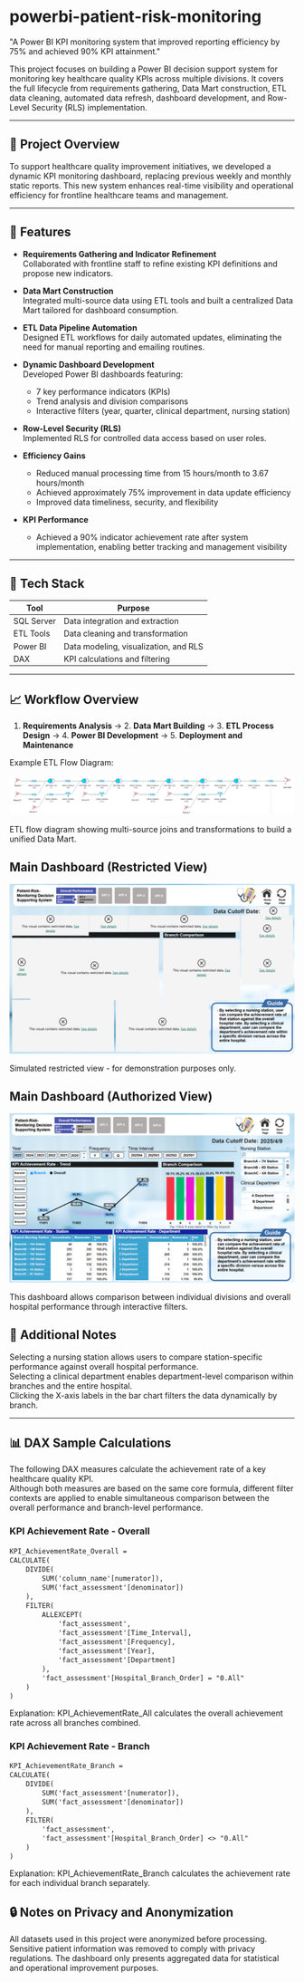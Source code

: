 # powerbi-patient-risk-monitoring

"A Power BI KPI monitoring system that improved reporting efficiency by 75% and achieved 90% KPI attainment."

This project focuses on building a Power BI decision support system for monitoring key healthcare quality KPIs across multiple divisions.
It covers the full lifecycle from requirements gathering, Data Mart construction, ETL data cleaning, automated data refresh, dashboard development, and Row-Level Security (RLS) implementation.

---

## 📌 Project Overview

To support healthcare quality improvement initiatives, we developed a dynamic KPI monitoring dashboard, replacing previous weekly and monthly static reports.
This new system enhances real-time visibility and operational efficiency for frontline healthcare teams and management.

---

## 🧰 Features

- **Requirements Gathering and Indicator Refinement**  
  Collaborated with frontline staff to refine existing KPI definitions and propose new indicators.

- **Data Mart Construction**  
  Integrated multi-source data using ETL tools and built a centralized Data Mart tailored for dashboard consumption.

- **ETL Data Pipeline Automation**  
  Designed ETL workflows for daily automated updates, eliminating the need for manual reporting and emailing routines.

- **Dynamic Dashboard Development**  
  Developed Power BI dashboards featuring:
  - 7 key performance indicators (KPIs)
  - Trend analysis and division comparisons
  - Interactive filters (year, quarter, clinical department, nursing station)

- **Row-Level Security (RLS)**  
  Implemented RLS for controlled data access based on user roles.

- **Efficiency Gains**  
  - Reduced manual processing time from 15 hours/month to 3.67 hours/month
  - Achieved approximately 75% improvement in data update efficiency
  - Improved data timeliness, security, and flexibility
 
- **KPI Performance**  
  - Achieved a 90% indicator achievement rate after system implementation, enabling better tracking and management visibility
    
---

## 🧱 Tech Stack

| Tool          | Purpose                          |
|---------------|----------------------------------|
| SQL Server    | Data integration and extraction  |
| ETL Tools     | Data cleaning and transformation |
| Power BI      | Data modeling, visualization, and RLS |
| DAX           | KPI calculations and filtering   |

---

## 📈 Workflow Overview

1. **Requirements Analysis** → 2. **Data Mart Building** → 3. **ETL Process Design** → 4. **Power BI Development** → 5. **Deployment and Maintenance**

Example ETL Flow Diagram:

![ETLFlow](images/ETL_Flow.png)

ETL flow diagram showing multi-source joins and transformations to build a unified Data Mart.

## Main Dashboard (Restricted View)

![Dashboard](images/Dashboard_02.png)

Simulated restricted view - for demonstration purposes only.

## Main Dashboard (Authorized View)

![Dashboard](images/Dashboard_01.png)

This dashboard allows comparison between individual divisions and overall hospital performance through interactive filters.

## 📝 Additional Notes
Selecting a nursing station allows users to compare station-specific performance against overall hospital performance.  
Selecting a clinical department enables department-level comparison within branches and the entire hospital.  
Clicking the X-axis labels in the bar chart filters the data dynamically by branch.  

---

## 📊 DAX Sample Calculations

The following DAX measures calculate the achievement rate of a key healthcare quality KPI.  
Although both measures are based on the same core formula, different filter contexts are applied to enable simultaneous comparison between the overall performance and branch-level performance.

### KPI Achievement Rate - Overall

```DAX
KPI_AchievementRate_Overall = 
CALCULATE(
    DIVIDE(
        SUM('column_name'[numerator]),
        SUM('fact_assessment'[denominator])
    ),
    FILTER(
        ALLEXCEPT(
            'fact_assessment',
            'fact_assessment'[Time_Interval],
            'fact_assessment'[Frequency],
            'fact_assessment'[Year],
            'fact_assessment'[Department]
        ),
        'fact_assessment'[Hospital_Branch_Order] = "0.All"
    )
)
```
Explanation:
KPI_AchievementRate_All calculates the overall achievement rate across all branches combined.

 
### KPI Achievement Rate - Branch

```DAX
KPI_AchievementRate_Branch = 
CALCULATE(
    DIVIDE(
        SUM('fact_assessment'[numerator]),
        SUM('fact_assessment'[denominator])
    ),
    FILTER(
        'fact_assessment',
        'fact_assessment'[Hospital_Branch_Order] <> "0.All"
    )
)
```
Explanation:
KPI_AchievementRate_Branch calculates the achievement rate for each individual branch separately.

## 🔒 Notes on Privacy and Anonymization
All datasets used in this project were anonymized before processing.
Sensitive patient information was removed to comply with privacy regulations.
The dashboard only presents aggregated data for statistical and operational improvement purposes.
